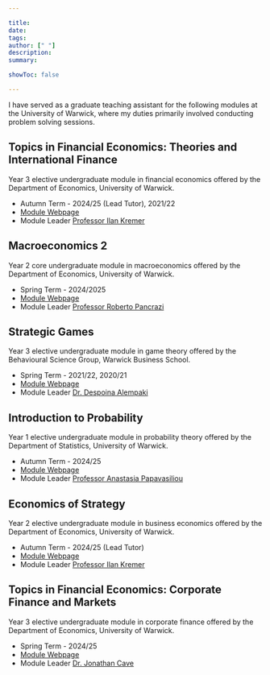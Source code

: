 ```yaml
---

title: 
date: 
tags: 
author: [" "]
description: 
summary: 

showToc: false

---
```


I have served as a graduate teaching assistant for the following modules at the University of Warwick, where my duties primarily involved conducting problem solving sessions.

## Topics in Financial Economics: Theories and International Finance

Year 3 elective undergraduate module in financial economics offered by the Department of Economics, University of Warwick.

+ Autumn Term - 2024/25 (Lead Tutor), 2021/22
+ [Module Webpage](https://warwick.ac.uk/fac/soc/economics/current/modules/ec333/)
+ Module Leader [Professor Ilan Kremer](https://warwick.ac.uk/fac/soc/economics/staff/ikremer)

## Macroeconomics 2

Year 2 core undergraduate module in macroeconomics offered by the Department of Economics, University of Warwick.

+ Spring Term - 2024/2025
+ [Module Webpage](https://warwick.ac.uk/fac/soc/economics/current/modules/ec201/)
+ Module Leader [Professor Roberto Pancrazi](https://warwick.ac.uk/fac/soc/economics/staff/rpancrazi/)

## Strategic Games

Year 3 elective undergraduate module in game theory offered by the Behavioural Science Group, Warwick Business School.

+ Spring Term - 2021/22, 2020/21
+ [Module Webpage](https://courses-dev.warwick.ac.uk/modules/2023/IB3H9-15)
+ Module Leader [Dr. Despoina Alempaki](https://www.wbs.ac.uk/about/person/despoina-alempaki/)

## Introduction to Probability

Year 1 elective undergraduate module in probability theory offered by the Department of Statistics, University of Warwick.

+ Autumn Term - 2024/25
+ [Module Webpage](https://warwick.ac.uk/fac/sci/statistics/currentstudents/modules/st120)
+ Module Leader [Professor Anastasia Papavasiliou](https://warwick.ac.uk/fac/sci/statistics/staff/academic-research/papavasiliou/)

## Economics of Strategy

Year 2 elective undergraduate module in business economics offered by the Department of Economics, University of Warwick.

+ Autumn Term - 2024/25 (Lead Tutor)
+ [Module Webpage](https://warwick.ac.uk/fac/soc/economics/current/modules/ec229/)
+ Module Leader [Professor Ilan Kremer](https://warwick.ac.uk/fac/soc/economics/staff/ikremer)

## Topics in Financial Economics: Corporate Finance and Markets

Year 3 elective undergraduate module in corporate finance offered by the Department of Economics, University of Warwick.

+ Spring Term - 2024/25
+ [Module Webpage](https://warwick.ac.uk/fac/soc/economics/current/modules/ec334/)
+ Module Leader [Dr. Jonathan Cave](https://warwick.ac.uk/fac/soc/economics/staff/jakcave)
